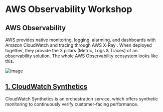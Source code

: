 # AWS Observability Workshop

## AWS Observability
AWS provides native monitoring, logging, alarming, and dashboards with Amazon CloudWatch and tracing through AWS X-Ray . When deployed together, they provide the 3 pillars (Metric, Logs & Traces) of an observability solution. The whole AWS Observability ecosystem looks like this.

![image](https://user-images.githubusercontent.com/59352356/211727325-3d42f3fd-3a8d-419d-ada3-3f829f7f6770.png)



## [1. CloudWatch Synthetics](https://github.com/hseera/aws-observability-workshop/blob/main/cloudwatch/synthetic%20workshop/README.md)
CloudWatch Synthetics is an orchestration service, which offers synthetic monitoring to continuously verify customer-facing performance. 
